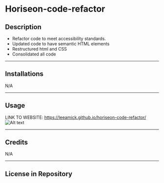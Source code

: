 # Horiseon-code-refactor

## Description
* Refactor code to meet accessibility standards.
* Updated code to have semantic HTML elements
* Restructured html and CSS
* Consolidated all code
---
## Installations
N/A

---

## Usage
LINK TO WEBSITE: https://leeamick.github.io/horiseon-code-refactor/
![Alt text](https://file%2B.vscode-resource.vscode-cdn.net/Users/leeamick/code/bootcamp/homework/01-Refactor/assets/images/screenshot%20of%20website.png?version%3D1680834730098)

---
## Credits
N/A

---

## License in Repository